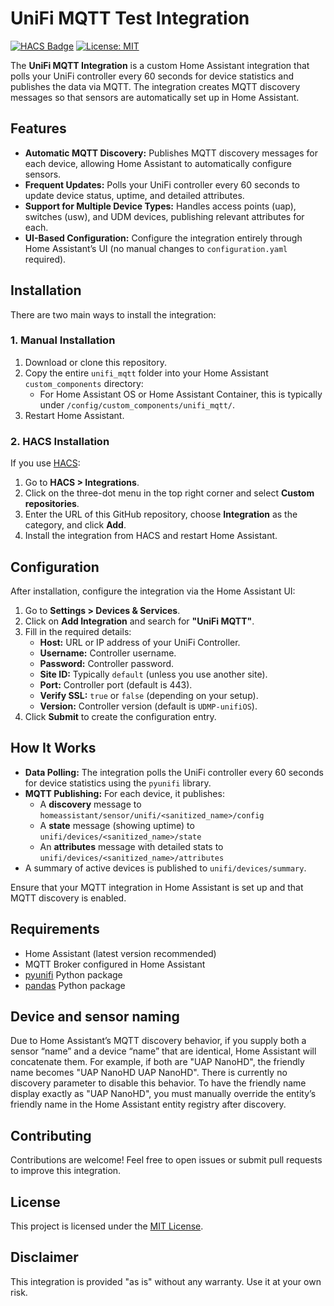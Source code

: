 # UniFi MQTT Test Integration

[![HACS Badge](https://img.shields.io/badge/HACS-Default-orange.svg)](https://hacs.xyz/)
[![License: MIT](https://img.shields.io/badge/License-MIT-blue.svg)](LICENSE)

The **UniFi MQTT Integration** is a custom Home Assistant integration that polls your UniFi controller every 60 seconds for device statistics and publishes the data via MQTT. The integration creates MQTT discovery messages so that sensors are automatically set up in Home Assistant.

## Features

- **Automatic MQTT Discovery:** Publishes MQTT discovery messages for each device, allowing Home Assistant to automatically configure sensors.
- **Frequent Updates:** Polls your UniFi controller every 60 seconds to update device status, uptime, and detailed attributes.
- **Support for Multiple Device Types:** Handles access points (uap), switches (usw), and UDM devices, publishing relevant attributes for each.
- **UI-Based Configuration:** Configure the integration entirely through Home Assistant’s UI (no manual changes to `configuration.yaml` required).

## Installation

There are two main ways to install the integration:

### 1. Manual Installation

1. Download or clone this repository.
2. Copy the entire `unifi_mqtt` folder into your Home Assistant `custom_components` directory:
   - For Home Assistant OS or Home Assistant Container, this is typically under `/config/custom_components/unifi_mqtt/`.
3. Restart Home Assistant.

### 2. HACS Installation

If you use [HACS](https://hacs.xyz/):
1. Go to **HACS > Integrations**.
2. Click on the three-dot menu in the top right corner and select **Custom repositories**.
3. Enter the URL of this GitHub repository, choose **Integration** as the category, and click **Add**.
4. Install the integration from HACS and restart Home Assistant.

## Configuration

After installation, configure the integration via the Home Assistant UI:

1. Go to **Settings > Devices & Services**.
2. Click on **Add Integration** and search for **"UniFi MQTT"**.
3. Fill in the required details:
   - **Host:** URL or IP address of your UniFi Controller.
   - **Username:** Controller username.
   - **Password:** Controller password.
   - **Site ID:** Typically `default` (unless you use another site).
   - **Port:** Controller port (default is 443).
   - **Verify SSL:** `true` or `false` (depending on your setup).
   - **Version:** Controller version (default is `UDMP-unifiOS`).
4. Click **Submit** to create the configuration entry.

## How It Works

- **Data Polling:** The integration polls the UniFi controller every 60 seconds for device statistics using the `pyunifi` library.
- **MQTT Publishing:** For each device, it publishes:
  - A **discovery** message to `homeassistant/sensor/unifi/<sanitized_name>/config`
  - A **state** message (showing uptime) to `unifi/devices/<sanitized_name>/state`
  - An **attributes** message with detailed stats to `unifi/devices/<sanitized_name>/attributes`
- A summary of active devices is published to `unifi/devices/summary`.

Ensure that your MQTT integration in Home Assistant is set up and that MQTT discovery is enabled.

## Requirements

- Home Assistant (latest version recommended)
- MQTT Broker configured in Home Assistant
- [pyunifi](https://pypi.org/project/pyunifi/) Python package
- [pandas](https://pandas.pydata.org/) Python package

## Device and sensor naming

Due to Home Assistant’s MQTT discovery behavior, if you supply both a sensor “name” and a device “name” that are identical, Home Assistant will concatenate them.
For example, if both are "UAP NanoHD", the friendly name becomes "UAP NanoHD UAP NanoHD".
There is currently no discovery parameter to disable this behavior.
To have the friendly name display exactly as "UAP NanoHD", you must manually override the entity’s friendly name in the Home Assistant entity registry after discovery.

## Contributing

Contributions are welcome! Feel free to open issues or submit pull requests to improve this integration.

## License

This project is licensed under the [MIT License](LICENSE).

## Disclaimer

This integration is provided "as is" without any warranty. Use it at your own risk.

